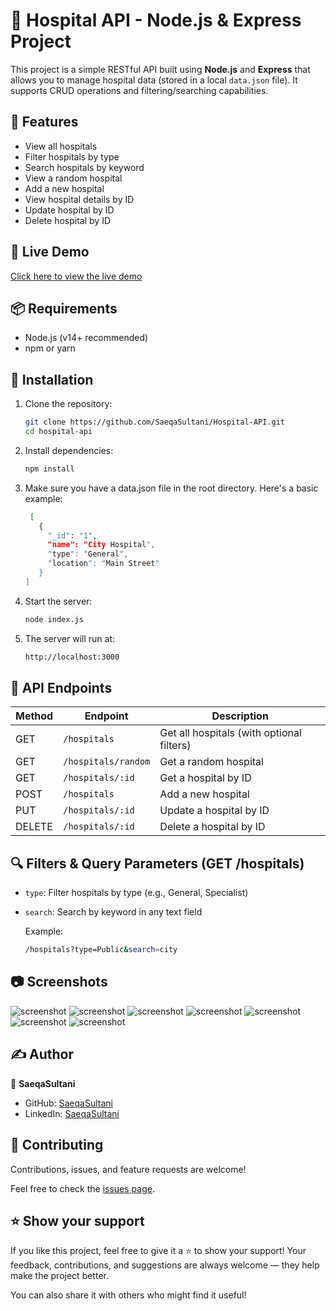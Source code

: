 # 🏥 Hospital API - Node.js & Express Project

This project is a simple RESTful API built using **Node.js** and **Express** that allows you to manage hospital data (stored in a local `data.json` file). It supports CRUD operations and filtering/searching capabilities.

## 🚀 Features

- View all hospitals
- Filter hospitals by type
- Search hospitals by keyword
- View a random hospital
- Add a new hospital
- View hospital details by ID
- Update hospital by ID
- Delete hospital by ID

## 🚀 Live Demo
   [Click here to view the live demo](https://hospital-api-3-3pb5.onrender.com/)
## 📦 Requirements

- Node.js (v14+ recommended)
- npm or yarn

## 🔧 Installation

1. Clone the repository:
   ```bash
   git clone https://github.com/SaeqaSultani/Hospital-API.git
   cd hospital-api
   
2. Install dependencies:
   ```bash
   npm install

3. Make sure you have a data.json file in the root directory. Here's a basic example:
   ```bash
    [
      {
        "_id": "1",
        "name": "City Hospital",
        "type": "General",
        "location": "Main Street"
      }
   ]   

4. Start the server:
   ```bash
   node index.js
5. The server will run at:
   ```bash
   http://localhost:3000

## 📡 API Endpoints
  | Method | Endpoint            | Description                               |
  | ------ | ------------------- | ----------------------------------------- |
  | GET    | `/hospitals`        | Get all hospitals (with optional filters) |
  | GET    | `/hospitals/random` | Get a random hospital                     |
  | GET    | `/hospitals/:id`    | Get a hospital by ID                      |
  | POST   | `/hospitals`        | Add a new hospital                        |
  | PUT    | `/hospitals/:id`    | Update a hospital by ID                   |
  | DELETE | `/hospitals/:id`    | Delete a hospital by ID                   |


## 🔍 Filters & Query Parameters (GET /hospitals)
   -   ```type```: Filter hospitals by type (e.g., General, Specialist)
   -  ```search```: Search by keyword in any text field
     
      Example:
      ```bash
      /hospitals?type=Public&search=city

## 📷 Screenshots
   ![screenshot](./public/images/1.PNG)
   ![screenshot](./public/images/2.PNG)
   ![screenshot](./public/images/3.PNG)
   ![screenshot](./public/images/4.PNG)
   ![screenshot](./public/images/5.PNG)
   ![screenshot](./public/images/6.PNG)
   ![screenshot](./public/images/7.PNG)

## ✍️ Author
   👤 **SaeqaSultani**
   - GitHub: [SaeqaSultani](https://github.com/SaeqaSultani)
   - LinkedIn: [SaeqaSultani](https://www.linkedin.com/in/saeqa-sultani/)

## 🤝 Contributing <a name="contributing"></a>

Contributions, issues, and feature requests are welcome!

Feel free to check the [issues page](https://github.com/SaeqaSultani/Hospital-API/issues).

## ⭐️ Show your support <a name="support"></a>
If you like this project, feel free to give it a ⭐️ to show your support!
Your feedback, contributions, and suggestions are always welcome — they help make the project better.

You can also share it with others who might find it useful!


